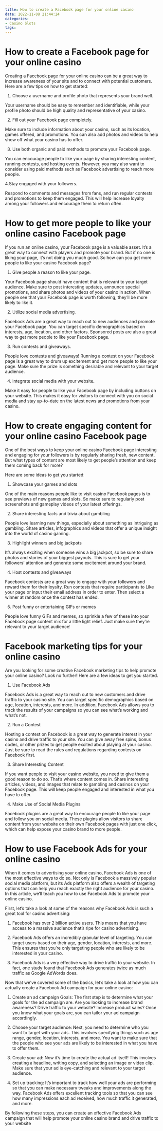 ```yaml
---
title: How to create a Facebook page for your online casino
date: 2022-11-08 21:44:24
categories:
- Casino Slots
tags:
---
```



#  How to create a Facebook page for your online casino

Creating a Facebook page for your online casino can be a great way to increase awareness of your site and to connect with potential customers. Here are a few tips on how to get started:

1. Choose a username and profile photo that represents your brand well.

Your username should be easy to remember and identifiable, while your profile photo should be high quality and representative of your casino.

2. Fill out your Facebook page completely.

Make sure to include information about your casino, such as its location, games offered, and promotions. You can also add photos and videos to help show off what your casino has to offer.

3. Use both organic and paid methods to promote your Facebook page.

You can encourage people to like your page by sharing interesting content, running contests, and hosting events. However, you may also want to consider using paid methods such as Facebook advertising to reach more people.

4.Stay engaged with your followers.

Respond to comments and messages from fans, and run regular contests and promotions to keep them engaged. This will help increase loyalty among your followers and encourage them to return often.

#  How to get more people to like your online casino Facebook page

If you run an online casino, your Facebook page is a valuable asset. It’s a great way to connect with players and promote your brand. But if no one is liking your page, it’s not doing you much good. So how can you get more people to like your casino Facebook page?

1. Give people a reason to like your page.

Your Facebook page should have content that is relevant to your target audience. Make sure to post interesting updates, announce special promotions, and share photos and videos of your casino in action. When people see that your Facebook page is worth following, they’ll be more likely to like it.

2. Utilize social media advertising.

Facebook Ads are a great way to reach out to new audiences and promote your Facebook page. You can target specific demographics based on interests, age, location, and other factors. Sponsored posts are also a great way to get more people to like your Facebook page.

3. Run contests and giveaways.

People love contests and giveaways! Running a contest on your Facebook page is a great way to drum up excitement and get more people to like your page. Make sure the prize is something desirable and relevant to your target audience.

4. Integrate social media with your website.

Make it easy for people to like your Facebook page by including buttons on your website. This makes it easy for visitors to connect with you on social media and stay up-to-date on the latest news and promotions from your casino.

#  How to create engaging content for your online casino Facebook page

One of the best ways to keep your online casino Facebook page interesting and engaging for your followers is by regularly sharing fresh, new content. But what types of content are most likely to get people’s attention and keep them coming back for more?

Here are some ideas to get you started:

1. Showcase your games and slots

One of the main reasons people like to visit casino Facebook pages is to see previews of new games and slots. So make sure to regularly post screenshots and gameplay videos of your latest offerings.

2. Share interesting facts and trivia about gambling

People love learning new things, especially about something as intriguing as gambling. Share articles, infographics and videos that offer a unique insight into the world of casino gaming.

3. Highlight winners and big jackpots

It’s always exciting when someone wins a big jackpot, so be sure to share photos and stories of your biggest payouts. This is sure to get your followers’ attention and generate some excitement around your brand.

4. Host contests and giveaways

Facebook contests are a great way to engage with your followers and reward them for their loyalty. Run contests that require participants to Like your page or input their email address in order to enter. Then select a winner at random once the contest has ended.


5. Post funny or entertaining GIFs or memes

People love funny GIFs and memes, so sprinkle a few of these into your Facebook page content mix for a little light relief. Just make sure they’re relevant to your target audience!

#  Facebook marketing tips for your online casino

Are you looking for some creative Facebook marketing tips to help promote your online casino? Look no further! Here are a few ideas to get you started.

1. Use Facebook Ads

Facebook Ads is a great way to reach out to new customers and drive traffic to your casino site. You can target specific demographics based on age, location, interests, and more. In addition, Facebook Ads allows you to track the results of your campaigns so you can see what’s working and what’s not.

2. Run a Contest

Hosting a contest on Facebook is a great way to generate interest in your casino and drive traffic to your site. You can give away free spins, bonus codes, or other prizes to get people excited about playing at your casino. Just be sure to read the rules and regulations regarding contests on Facebook first.

3. Share Interesting Content

If you want people to visit your casino website, you need to give them a good reason to do so. That’s where content comes in. Share interesting articles, videos, and images that relate to gambling and casinos on your Facebook page. This will keep people engaged and interested in what you have to offer.

4. Make Use of Social Media Plugins

Facebook plugins are a great way to encourage people to like your page and follow you on social media. These plugins allow visitors to share content from your website on their own Facebook pages with just one click, which can help expose your casino brand to more people.

#  How to use Facebook Ads for your online casino

When it comes to advertising your online casino, Facebook Ads is one of the most effective ways to do so. Not only is Facebook a massively popular social media platform, but its Ads platform also offers a wealth of targeting options that can help you reach exactly the right audience for your casino. In this article, we’ll teach you how to use Facebook Ads to promote your online casino.

First, let’s take a look at some of the reasons why Facebook Ads is such a great tool for casino advertising:

1. Facebook has over 2 billion active users. This means that you have access to a massive audience that’s ripe for casino advertising.

2. Facebook Ads offers an incredibly granular level of targeting. You can target users based on their age, gender, location, interests, and more. This ensures that you’re only targeting people who are likely to be interested in your casino.

3. Facebook Ads is a very effective way to drive traffic to your website. In fact, one study found that Facebook Ads generates twice as much traffic as Google AdWords does.

Now that we’ve covered some of the basics, let’s take a look at how you can actually create a Facebook Ad campaign for your online casino:

1. Create an ad campaign Goals: The first step is to determine what your goals for the ad campaign are. Are you looking to increase brand awareness? Drive traffic to your website? Increase product sales? Once you know what your goals are, you can tailor your ad campaign accordingly.

2. Choose your target audience: Next, you need to determine who you want to target with your ads. This involves specifying things such as age range, gender, location, interests, and more. You want to make sure that the people who see your ads are likely to be interested in what you have to offer them.

3. Create your ad: Now it’s time to create the actual ad itself! This involves creating a headline, writing copy, and selecting an image or video clip. Make sure that your ad is eye-catching and relevant to your target audience.

4. Set up tracking: It’s important to track how well your ads are performing so that you can make necessary tweaks and improvements along the way. Facebook Ads offers excellent tracking tools so that you can see how many impressions each ad received, how much traffic it generated, and more.

By following these steps, you can create an effective Facebook Ads campaign that will help promote your online casino brand and drive traffic to your website